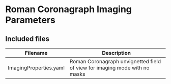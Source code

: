 # Roman Coronagraph Imaging Parameters

## Included files

| Filename| Description|
|---------|------------|
| ImagingProperties.yaml | Roman Coronagraph unvignetted field of view for imaging mode with no masks |